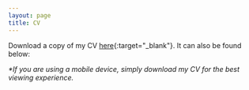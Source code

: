 ```yaml
---
layout: page
title: CV
---
```


Download a copy of my CV [here](https://ryliewieseler.github.io/files/CV_RYW.pdf){:target="_blank"}. It can also be found below:

_*If you are using a mobile device, simply download my CV for the best viewing experience._

<object data="files/CV_RYW.pdf" type="application/pdf" frameborder="0" width="100%" height="600px" style="padding: 20px;">
    <embed src="https://ryliewieseler.github.io/files/CV_RYW.pdf" frameborder="0" width="100%" height="600px" style="padding:        20px/> 
</object>
